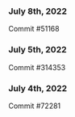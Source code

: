### July 8th, 2022

Commit #51168

### July 5th, 2022

Commit #314353


### July 4th, 2022

Commit #72281
